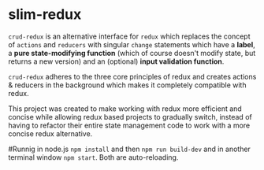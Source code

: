 slim-redux
==========

`crud-redux` is an alternative interface for `redux` which replaces the concept of `actions` and `reducers` with singular `change` statements which have a **label**, a **pure state-modifying function** (which of course doesn't modify state, but returns a new version) and an (optional) **input validation function**.

`crud-redux` adheres to the three core principles of redux and creates actions & reducers in the background which makes it completely compatible with redux.

This project was created to make working with redux more efficient and concise while allowing redux based projects to gradually switch, instead of having to refactor their entire state management code to work with a more concise redux alternative.

#Runnig in node.js
`npm install` and then `npm run build-dev` and in another terminal window `npm start`. Both are auto-reloading.
